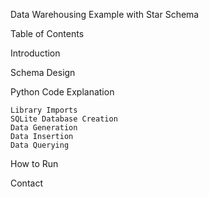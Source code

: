 Data Warehousing Example with Star Schema

Table of Contents

Introduction

Schema Design

Python Code Explanation

    Library Imports
    SQLite Database Creation
    Data Generation
    Data Insertion
    Data Querying
    
How to Run

Contact
